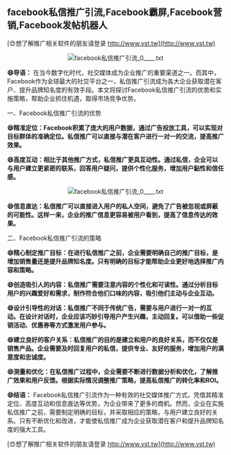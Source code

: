 ## **facebook私信推广引流,Facebook霸屏,Facebook营销,Facebook发帖机器人**

[😍想了解推广相关软件的朋友请登录 http://www.vst.tw](http://www.vst.tw)

 <center><img src="https://vst.tw/MP4/tuiguang/png/1.png" alt="facebook私信推广引流_0____.txt"></center>

**😄导语：**
在当今数字化时代，社交媒体成为企业推广的重要渠道之一。而其中，Facebook作为全球最大的社交平台之一，私信推广引流成为各大企业获取潜在客户、提升品牌知名度的有效手段。本文将探讨Facebook私信推广引流的优势和实施策略，帮助企业抓住机遇，取得市场竞争优势。

一、Facebook私信推广引流的优势

**😄精准定位：Facebook积累了庞大的用户数据，通过广告投放工具，可以实现对目标群体的准确定位。私信推广可以直接与潜在客户进行一对一的交流，提高推广效果。**

**😄高度互动：相比于其他推广方式，私信推广更具互动性。通过私信，企业可以与用户建立更紧密的联系，回答用户疑问，提供个性化服务，增加用户黏性和信任感。**

 <center><img src="https://vst.tw/MP4/tuiguang/png/5.png" alt="facebook私信推广引流_0____.txt"></center>

**😄信息直达：私信推广可以直接进入用户的私人空间，避免了广告被忽视或屏蔽的可能性。这样一来，企业的推广信息更容易被用户看到，提高了信息传达的效果。**

二、Facebook私信推广引流的策略

**😄精心制定推广目标：在进行私信推广之前，企业需要明确自己的推广目标，是增加销售量还是提升品牌知名度。只有明确的目标才能帮助企业更好地选择推广内容和策略。**

**😄创造吸引人的内容：私信推广需要注意内容的个性化和可读性。通过分析目标用户的兴趣爱好和需求，制作符合他们口味的内容，吸引他们主动与企业互动。**

**😄设计引导性的对话：私信推广不同于传统广告，需要与用户进行一对一的互动。在设计对话时，企业应该巧妙引导用户产生兴趣，主动回复。可以借助一些促销活动、优惠券等方式激发用户参与。**

**😄建立良好的客户关系：私信推广的目的是建立和用户的良好关系，而不仅仅是销售产品。企业需要及时回复用户的私信，提供专业、友好的服务，增加用户的满意度和忠诚度。**

**😄测量和优化：在私信推广过程中，企业需要不断进行数据分析和优化，了解推广效果和用户反馈。根据实际情况调整推广策略，提高私信推广的转化率和ROI。**

**😄结语：**
Facebook私信推广引流作为一种有效的社交媒体推广方式，凭借其精准定位、高度互动和信息直达等优势，为企业带来了更多的商机。然而，企业在实施私信推广之前，需要制定明确的目标，并采取相应的策略，与用户建立良好的关系。只有不断优化和改进，才能使私信推广成为企业获取潜在客户和提升品牌知名度的强大工具。

[😍想了解推广相关软件的朋友请登录 http://www.vst.tw](http://www.vst.tw)




